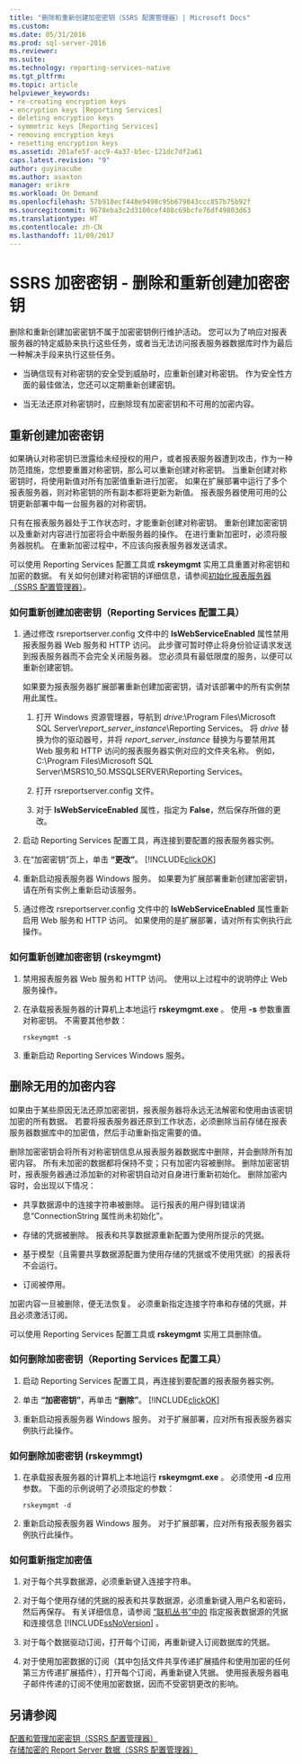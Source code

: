 ```yaml
---
title: "删除和重新创建加密密钥（SSRS 配置管理器）| Microsoft Docs"
ms.custom: 
ms.date: 05/31/2016
ms.prod: sql-server-2016
ms.reviewer: 
ms.suite: 
ms.technology: reporting-services-native
ms.tgt_pltfrm: 
ms.topic: article
helpviewer_keywords:
- re-creating encryption keys
- encryption keys [Reporting Services]
- deleting encryption keys
- symmetric keys [Reporting Services]
- removing encryption keys
- resetting encryption keys
ms.assetid: 201afe5f-acc9-4a37-b5ec-121dc7df2a61
caps.latest.revision: "9"
author: guyinacube
ms.author: asaxton
manager: erikre
ms.workload: On Demand
ms.openlocfilehash: 57b918ecf448e9498c95b679843ccc857b75b92f
ms.sourcegitcommit: 9678eba3c2d3100cef408c69bcfe76df49803d63
ms.translationtype: HT
ms.contentlocale: zh-CN
ms.lasthandoff: 11/09/2017
---
```

# <a name="ssrs-encryption-keys---delete-and-re-create-encryption-keys"></a>SSRS 加密密钥 - 删除和重新创建加密密钥
  删除和重新创建加密密钥不属于加密密钥例行维护活动。 您可以为了响应对报表服务器的特定威胁来执行这些任务，或者当无法访问报表服务器数据库时作为最后一种解决手段来执行这些任务。  
  
-   当确信现有对称密钥的安全受到威胁时，应重新创建对称密钥。 作为安全性方面的最佳做法，您还可以定期重新创建密钥。  
  
-   当无法还原对称密钥时，应删除现有加密密钥和不可用的加密内容。  
  
## <a name="re-creating-encryption-keys"></a>重新创建加密密钥  
 如果确认对称密钥已泄露给未经授权的用户，或者报表服务器遭到攻击，作为一种防范措施，您想要重置对称密钥，那么可以重新创建对称密钥。 当重新创建对称密钥时，将使用新值对所有加密值重新进行加密。 如果在扩展部署中运行了多个报表服务器，则对称密钥的所有副本都将更新为新值。 报表服务器使用可用的公钥更新部署中每一台服务器的对称密钥。  
  
 只有在报表服务器处于工作状态时，才能重新创建对称密钥。 重新创建加密密钥以及重新对内容进行加密将会中断服务器的操作。 在进行重新加密时，必须将服务器脱机。 在重新加密过程中，不应该向报表服务器发送请求。  
  
 可以使用 Reporting Services 配置工具或 **rskeymgmt** 实用工具重置对称密钥和加密的数据。 有关如何创建对称密钥的详细信息，请参阅[初始化报表服务器（SSRS 配置管理器）](../../reporting-services/install-windows/ssrs-encryption-keys-initialize-a-report-server.md)。  
  
### <a name="how-to-re-create-encryption-keys-reporting-services-configuration-tool"></a>如何重新创建加密密钥（Reporting Services 配置工具）  
  
1.  通过修改 rsreportserver.config 文件中的 **IsWebServiceEnabled** 属性禁用报表服务器 Web 服务和 HTTP 访问。 此步骤可暂时停止将身份验证请求发送到报表服务器而不会完全关闭服务器。 您必须具有最低限度的服务，以便可以重新创建密钥。  
  
     如果要为报表服务器扩展部署重新创建加密密钥，请对该部署中的所有实例禁用此属性。  
  
    1.  打开 Windows 资源管理器，导航到 *drive*:\Program Files\Microsoft SQL Server\\*report_server_instance*\Reporting Services。 将 *drive* 替换为你的驱动器号，并将 *report_server_instance* 替换为与要禁用其 Web 服务和 HTTP 访问的报表服务器实例对应的文件夹名称。 例如，C:\Program Files\Microsoft SQL Server\MSRS10_50.MSSQLSERVER\Reporting Services。  
  
    2.  打开 rsreportserver.config 文件。  
  
    3.  对于 **IsWebServiceEnabled** 属性，指定为 **False**，然后保存所做的更改。  
  
2.  启动 Reporting Services 配置工具，再连接到要配置的报表服务器实例。  
  
3.  在“加密密钥”页上，单击 **“更改”**。 [!INCLUDE[clickOK](../../includes/clickok-md.md)]  
  
4.  重新启动报表服务器 Windows 服务。 如果要为扩展部署重新创建加密密钥，请在所有实例上重新启动该服务。  
  
5.  通过修改 rsreportserver.config 文件中的 **IsWebServiceEnabled** 属性重新启用 Web 服务和 HTTP 访问。 如果使用的是扩展部署，请对所有实例执行此操作。  
  
### <a name="how-to-re-create-encryption-keys-rskeymgmt"></a>如何重新创建加密密钥 (rskeymgmt)  
  
1.  禁用报表服务器 Web 服务和 HTTP 访问。 使用以上过程中的说明停止 Web 服务操作。  
  
2.  在承载报表服务器的计算机上本地运行 **rskeymgmt.exe** 。 使用 **-s** 参数重置对称密钥。 不需要其他参数：  
  
    ```  
    rskeymgmt -s  
    ```  
  
3.  重新启动 Reporting Services Windows 服务。  
  
## <a name="deleting-unusable-encrypted-content"></a>删除无用的加密内容  
 如果由于某些原因无法还原加密密钥，报表服务器将永远无法解密和使用由该密钥加密的所有数据。 若要将报表服务器还原到工作状态，必须删除当前存储在报表服务器数据库中的加密值，然后手动重新指定需要的值。  
  
 删除加密密钥会将所有对称密钥信息从报表服务器数据库中删除，并会删除所有加密内容。 所有未加密的数据都将保持不变；只有加密内容被删除。 删除加密密钥时，报表服务器通过添加新的对称密钥自动对自身进行重新初始化。 删除加密内容时，会出现以下情况：  
  
-   共享数据源中的连接字符串被删除。 运行报表的用户得到错误消息“ConnectionString 属性尚未初始化”。  
  
-   存储的凭据被删除。 报表和共享数据源重新配置为使用所提示的凭据。  
  
-   基于模型（且需要共享数据源配置为使用存储的凭据或不使用凭据）的报表将不会运行。  
  
-   订阅被停用。  
  
 加密内容一旦被删除，便无法恢复。 必须重新指定连接字符串和存储的凭据，并且必须激活订阅。  
  
 可以使用 Reporting Services 配置工具或 **rskeymgmt** 实用工具删除值。  
  
### <a name="how-to-delete-encryption-keys-reporting-services-configuration-tool"></a>如何删除加密密钥（Reporting Services 配置工具）  
  
1.  启动 Reporting Services 配置工具，再连接到要配置的报表服务器实例。  
  
2.  单击 **“加密密钥”**，再单击 **“删除”**。 [!INCLUDE[clickOK](../../includes/clickok-md.md)]  
  
3.  重新启动报表服务器 Windows 服务。 对于扩展部署，应对所有报表服务器实例执行此操作。  
  
### <a name="how-to-delete-encryption-keys-rskeymmgt"></a>如何删除加密密钥 (rskeymmgt)  
  
1.  在承载报表服务器的计算机上本地运行 **rskeymgmt.exe** 。 必须使用 **-d** 应用参数。 下面的示例说明了必须指定的参数：  
  
    ```  
    rskeymgmt -d  
    ```  
  
2.  重新启动报表服务器 Windows 服务。 对于扩展部署，应对所有报表服务器实例执行此操作。  
  
### <a name="how-to-re-specify-encrypted-values"></a>如何重新指定加密值  
  
1.  对于每个共享数据源，必须重新键入连接字符串。  
  
2.  对于每个使用存储的凭据的报表和共享数据源，必须重新键入用户名和密码，然后再保存。 有关详细信息，请参阅 [“联机丛书”中的](../../reporting-services/report-data/specify-credential-and-connection-information-for-report-data-sources.md) 指定报表数据源的凭据和连接信息 [!INCLUDE[ssNoVersion](../../includes/ssnoversion-md.md)] 。  
  
3.  对于每个数据驱动订阅，打开每个订阅，再重新键入订阅数据库的凭据。  
  
4.  对于使用加密数据的订阅（其中包括文件共享传递扩展插件和使用加密的任何第三方传递扩展插件），打开每个订阅，再重新键入凭据。 使用报表服务器电子邮件传递的订阅不使用加密数据，因而不受密钥更改的影响。  
  
## <a name="see-also"></a>另请参阅  
 [配置和管理加密密钥（SSRS 配置管理器）](../../reporting-services/install-windows/ssrs-encryption-keys-manage-encryption-keys.md)   
 [存储加密的 Report Server 数据（SSRS 配置管理器）](../../reporting-services/install-windows/ssrs-encryption-keys-store-encrypted-report-server-data.md)  
  
  
